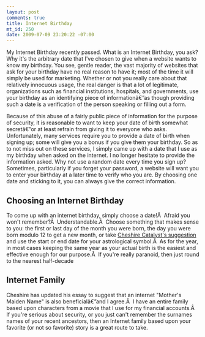```yaml
--- 
layout: post
comments: true
title: Internet Birthday
mt_id: 250
date: 2009-07-09 23:20:22 -07:00
---
```

My Internet Birthday recently passed.  What is an Internet Birthday, you ask?  Why it's the arbitrary date that I've chosen to give when a website wants to know my birthday.  You see, gentle reader, the vast majority of websites that ask for your birthday have no real reason to have it; most of the time it will simply be used for marketing.  Whether or not you really care about that relatively innocuous usage, the real danger is that a lot of legitimate, organizations such as financial institutions, hospitals, and governments, use your birthday as an identifying piece of informationâ€”as though providing such a date is a verification of the person speaking or filling out a form.

Because of this abuse of a fairly public piece of information for the purpose of security, it is reasonable to want to keep your date of birth somewhat secretâ€”or at least refrain from giving it to everyone who asks.  Unfortunately, many services require you to provide a date of birth when signing up; some will give you a bonus if you give them your birthday.  So as to not miss out on these services, I simply came up with a date that I use as my birthday when asked on the internet.  I no longer hesitate to provide the information asked.  Why not use a random date every time you sign up?  Sometimes, particularly if you forget your password, a website will want you to enter your birthday at a later time to verify who you are.  By choosing one date and sticking to it, you can always give the correct information.
<h2>Choosing an Internet Birthday</h2>
To come up with an internet birthday, simply choose a date!Â  Afraid you won't remember?Â  Understandable.Â  Choose something that makes sense to you: the first or last day of the month you were born, the day you were born modulo 12 to get a new month, or take <a href="http://cheshirecatalyst.com/birthday.html">Cheshire Catalyst's suggestion</a> and use the start or end date for your astrological symbol.Â  As for the year, in most cases keeping the same year as your actual birth is the easiest and effective enough for our purpose.Â  If you're really paranoid, then just round to the nearest half-decade
<h2>Internet Family</h2>
Cheshire has updated his essay to suggest that an internet "Mother's Maiden Name" is also beneficialâ€”and I agree.Â  I have an entire family based upon characters from a movie that I use for my financial accounts.Â  If you're serious about security, or you just can't remember the surnames names of your recent ancestors, then an Internet family based upon your favorite (or not so favorite) story is a great route to take.
